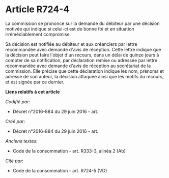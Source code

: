 # Article R724-4

La commission se prononce sur la demande du débiteur par une décision motivée qui indique si celui-ci est de bonne foi et en
situation irrémédiablement compromise.

Sa décision est notifiée au débiteur et aux créanciers par lettre recommandée avec demande d'avis de réception. Cette lettre
indique que la décision peut faire l'objet d'un recours, dans un délai de quinze jours à compter de sa notification, par
déclaration remise ou adressée par lettre recommandée avec demande d'avis de réception au secrétariat de la commission. Elle
précise que cette déclaration indique les nom, prénoms et adresse de son auteur, la décision attaquée ainsi que les motifs du
recours, et est signée par ce dernier.

**Liens relatifs à cet article**

_Codifié par_:

  - Décret n°2016-884 du 29 juin 2016 - art.

_Créé par_:

  - Décret n°2016-884 du 29 juin 2016 - art.

_Anciens textes_:

  - Code de la consommation - art. R333-3, alinéa 2 (Ab)

_Cité par_:

  - Code de la consommation - art. R724-5 (VD)
